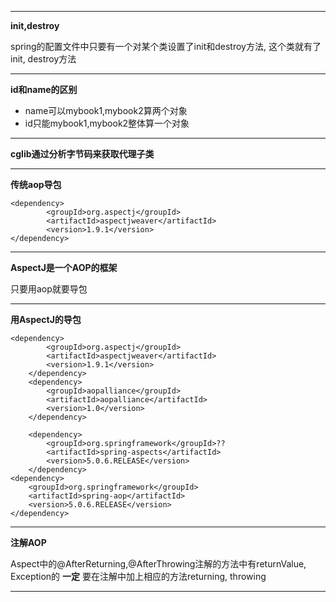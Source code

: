 

---
**init,destroy**

spring的配置文件中只要有一个对某个类设置了init和destroy方法, 这个类就有了init, destroy方法

---

**id和name的区别**

- name可以mybook1,mybook2算两个对象
- id只能mybook1,mybook2整体算一个对象

---

**cglib通过分析字节码来获取代理子类**

---

**传统aop导包**

	<dependency>
			<groupId>org.aspectj</groupId>
			<artifactId>aspectjweaver</artifactId>
			<version>1.9.1</version>
	</dependency>

---

**AspectJ是一个AOP的框架**

只要用aop就要导包

---
**用AspectJ的导包**

	<dependency>
			<groupId>org.aspectj</groupId>
			<artifactId>aspectjweaver</artifactId>
			<version>1.9.1</version>
		</dependency>
		<dependency>
			<groupId>aopalliance</groupId>
			<artifactId>aopalliance</artifactId>
			<version>1.0</version>
		</dependency>

		<dependency>
			<groupId>org.springframework</groupId>??
			<artifactId>spring-aspects</artifactId>
			<version>5.0.6.RELEASE</version>
		</dependency>
	<dependency>
    	<groupId>org.springframework</groupId>
    	<artifactId>spring-aop</artifactId>
    	<version>5.0.6.RELEASE</version>
	</dependency>

---

**注解AOP**

Aspect中的@AfterReturning,@AfterThrowing注解的方法中有returnValue, Exception的 **一定** 要在注解中加上相应的方法returning, throwing

---



